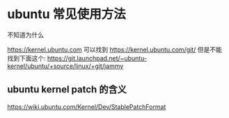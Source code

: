 # ubuntu 常见使用方法
不知道为什么

https://kernel.ubuntu.com 可以找到
https://kernel.ubuntu.com/git/ 但是不能找到下面这个:
https://git.launchpad.net/~ubuntu-kernel/ubuntu/+source/linux/+git/jammy

## ubuntu kernel patch 的含义
https://wiki.ubuntu.com/Kernel/Dev/StablePatchFormat
